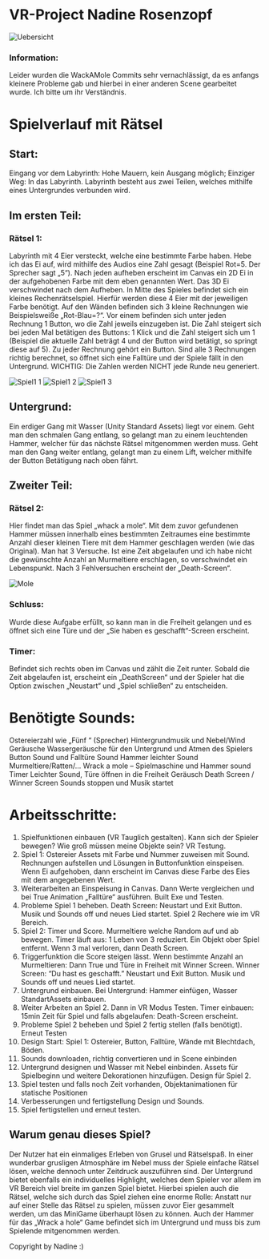 # VR-Project Nadine Rosenzopf
![Uebersicht](https://user-images.githubusercontent.com/72389468/164446175-9380c068-ebab-4cfd-a22a-30196b6a0213.JPG)


### Information:
Leider wurden die WackAMole Commits sehr vernachlässigt, da es anfangs kleinere Probleme gab und hierbei in einer anderen Scene gearbeitet wurde. Ich bitte um ihr Verständnis.


# Spielverlauf mit Rätsel
## Start: 
Eingang vor dem Labyrinth: Hohe Mauern, kein Ausgang möglich; Einziger Weg: In das Labyrinth.
Labyrinth besteht aus zwei Teilen, welches mithilfe eines Untergrundes verbunden wird.
## Im ersten Teil:
### Rätsel 1:
Labyrinth mit 4 Eier versteckt, welche eine bestimmte Farbe haben. Hebe ich das Ei auf, wird mithilfe des Audios eine Zahl gesagt (Beispiel Rot=5. Der Sprecher sagt „5“).
Nach jeden aufheben erscheint im Canvas ein 2D Ei in der aufgehobenen Farbe mit dem eben genannten Wert.
Das 3D Ei verschwindet nach dem Aufheben.
In Mitte des Spieles befindet sich ein kleines Rechenrätselspiel. Hierfür werden diese 4 Eier mit der jeweiligen Farbe benötigt. Auf den Wänden befinden sich 3 kleine Rechnungen wie Beispielsweiße „Rot-Blau=?“. Vor einem befinden sich unter jeden Rechnung 1 Button, wo die Zahl jeweils einzugeben ist. Die Zahl steigert sich bei jeden Mal betätigen des Buttons: 1 Klick und die Zahl steigert sich um 1 (Beispiel die aktuelle Zahl beträgt 4 und der Button wird betätigt, so springt diese auf 5). Zu jeder Rechnung gehört ein Button. Sind alle 3 Rechnungen richtig berechnet, so öffnet sich eine Falltüre und der Spiele fällt in den Untergrund. WICHTIG: Die Zahlen werden NICHT jede Runde neu generiert.

![Spiel1 1](https://user-images.githubusercontent.com/72389468/164445084-e431bc2e-37f3-4384-a692-1c218f73879d.JPG)
![Spiel1 2](https://user-images.githubusercontent.com/72389468/164445135-5c37fb3a-cf6b-4b99-ab7f-3fc9880b31cc.JPG)
![Spiel1 3](https://user-images.githubusercontent.com/72389468/164445160-70c48221-05a8-4129-a57b-dcef425cf59f.JPG)


## Untergrund:
Ein erdiger Gang mit Wasser (Unity Standard Assets) liegt vor einem. Geht man den schmalen Gang entlang, so gelangt man zu einem leuchtenden Hammer, welcher für das nächste Rätsel mitgenommen werden muss. Geht man den Gang weiter entlang, gelangt man zu einem Lift, welcher mithilfe der Button Betätigung nach oben fährt.

## Zweiter Teil:

### Rätsel 2:
Hier findet man das Spiel „whack a mole“. Mit dem zuvor gefundenen Hammer müssen innerhalb eines bestimmten Zeitraumes eine bestimmte Anzahl dieser kleinen Tiere mit dem Hammer geschlagen werden (wie das Original). Man hat 3 Versuche. Ist eine Zeit abgelaufen und ich habe nicht die gewünschte Anzahl an Murmeltiere erschlagen, so verschwindet ein Lebenspunkt. Nach 3 Fehlversuchen erscheint der „Death-Screen“.

![Mole](https://user-images.githubusercontent.com/72389468/164448619-148da3d0-cd03-49e5-bd5c-ffd5380443d4.png)

### Schluss:
Wurde diese Aufgabe erfüllt, so kann man in die Freiheit gelangen und es öffnet sich eine Türe und der „Sie haben es geschafft“-Screen erscheint.

### Timer:
Befindet sich rechts oben im Canvas und zählt die Zeit runter. Sobald die Zeit abgelaufen ist, erscheint ein „DeathScreen“ und der Spieler hat die Option zwischen „Neustart“ und „Spiel schließen“ zu entscheiden.


# Benötigte Sounds:
Ostereierzahl wie „Fünf “ (Sprecher)
Hintergrundmusik und Nebel/Wind Geräusche
Wassergeräusche für den Untergrund und Atmen des Spielers
Button Sound und Falltüre Sound
Hammer leichter Sound
Murmeltiere/Ratten/…
Wrack a mole – Spielmaschine und Hammer sound
Timer Leichter Sound, Türe öffnen in die Freiheit Geräusch
Death Screen / Winner Screen Sounds stoppen und Musik startet

# Arbeitsschritte: 
1. Spielfunktionen einbauen (VR Tauglich gestalten). Kann sich der Spieler bewegen?
Wie groß müssen meine Objekte sein? VR Testung.
2. Spiel 1: Ostereier Assets mit Farbe und Nummer zuweisen mit Sound. Rechnungen
aufstellen und Lösungen in Buttonfunktion einspeisen. Wenn Ei aufgehoben, dann erscheint
im Canvas diese Farbe des Eies mit dem angegebenen Wert.
3. Weiterarbeiten an Einspeisung in Canvas. Dann Werte vergleichen und bei True
Animation „Falltüre“ ausführen. Built Exe und Testen.
4. Probleme Spiel 1 beheben.
Death Screen: Neustart und Exit Button. Musik und Sounds off und neues Lied startet.
Spiel 2 Rechere wie im VR Bereich.
5. Spiel 2: Timer und Score. Murmeltiere welche Random auf und ab bewegen. Timer
läuft aus: 1 Leben von 3 reduziert. Ein Objekt ober Spiel entfernt. Wenn 3 mal verloren,
dann Death Screen.
6. Triggerfunktion die Score steigen lässt. Wenn bestimmte Anzahl an Murmeltieren:
Dann True und Türe in Freiheit mit Winner Screen. Winner Screen: “Du hast es geschafft.”
Neustart und Exit Button. Musik und Sounds off und neues Lied startet.
7. Untergrund einbauen. Bei Untergrund: Hammer einfügen, Wasser StandartAssets einbauen.
8. Weiter Arbeiten an Spiel 2. Dann in VR Modus Testen. Timer einbauen: 15min Zeit
für Spiel und falls abgelaufen: Death-Screen erscheint.
9. Probleme Spiel 2 beheben und Spiel 2 fertig stellen (falls benötigt). Erneut Testen
10. Design Start: Spiel 1: Ostereier, Button, Falltüre, Wände mit Blechtdach, Böden.
11. Sounds downloaden, richtig convertieren und in Scene einbinden
12. Untergrund designen und Wasser mit Nebel einbinden. Assets für Spielbeginn und
weitere Dekorationen hinzufügen. Design für Spiel 2.
13. Spiel testen und falls noch Zeit vorhanden, Objektanimationen für statische Positionen
14. Verbesserungen und fertigstellung Design und Sounds.
15. Spiel fertigstellen und erneut testen.

## Warum genau dieses Spiel?
Der Nutzer hat ein einmaliges Erleben von Grusel und Rätselspaß. In einer wunderbar grusligen Atmosphäre im Nebel muss der Spiele einfache Rätsel lösen, welche dennoch unter Zeitdruck auszuführen sind. Der Untergrund bietet ebenfalls ein individuelles Highlight, welches dem Spieler vor allem im VR Bereich viel breite im ganzen Spiel bietet. Hierbei spielen auch die Rätsel, welche sich durch das Spiel ziehen eine enorme Rolle: Anstatt nur auf einer Stelle das Rätsel zu spielen, müssen zuvor Eier gesammelt werden, um das MiniGame überhaupt lösen zu können. Auch der Hammer für das „Wrack a hole“ Game befindet sich im Untergrund und muss bis zum Spielende mitgenommen werden.


Copyright by Nadine :)
